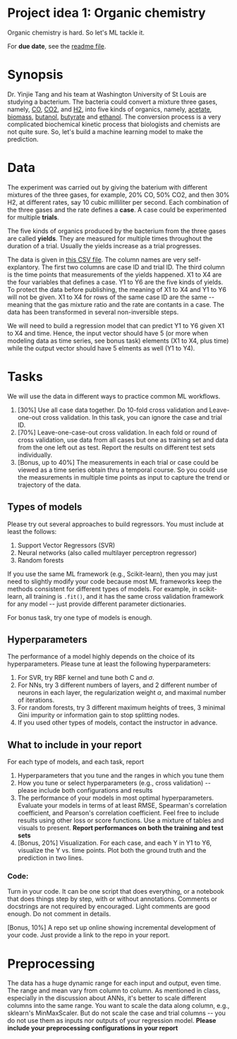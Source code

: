 # Project idea 1: Organic chemistry 

Organic chemistry is hard. So let's ML tackle it. 

For **due date**, see the [readme file](./readme.md). 

# Synopsis 

Dr. Yinjie Tang and his team at Washington University of St Louis are studying a bacterium. 
The bacteria could convert a mixture three gases, namely, [CO](https://en.wikipedia.org/wiki/Carbon_monoxide), [CO2](https://en.wikipedia.org/wiki/Carbon_dioxide), and [H2](https://en.wikipedia.org/wiki/Hydrogen), into five kinds of organics, namely, [acetate](https://en.wikipedia.org/wiki/Acetate), [biomass](https://en.wikipedia.org/wiki/Biomass), [butanol](https://en.wikipedia.org/wiki/Butanol), [butyrate](https://en.wikipedia.org/wiki/Butyrate) and [ethanol](https://en.wikipedia.org/wiki/Ethanol). 
The conversion process is a very complicated biochemical kinetic process that biologists and chemists are not quite sure. So, let's build a machine learning model to make the prediction. 

# Data

The experiment was carried out by giving the baterium with different mixtures of the three gases, for example, 20% CO, 50% CO2, and then 30% H2, at different rates, say 10 cubic milliliter per second. Each combination of the three gases and the rate defines a **case**. A case could be experimented for multiple **trials**. 

The five kinds of organics produced by the bacterium from the three gases are called **yields**. They are measured for multiple times throughout the duration of a trial. Usually the yields increase as a trial progresses. 

The data is given in [this CSV file](organic_chemistry_data.csv). The column names are very self-explantory. The first two columns are case ID and trial ID. The third column is the time points that measurements of the yields happened. X1 to X4 are the four variables that defines a case. Y1 to Y6 are the five kinds of yields. To protect the data before publishing, the meaning of X1 to X4 and Y1 to Y6 will not be given. X1 to X4 for rows of the same case ID are the same -- meaning that the gas mixture ratio and the rate are contants in a case. The data has been transformed in several non-inversible steps. 

We will need to build a regression model that can predict Y1 to Y6 given X1 to X4 and time. Hence, the input vector should have 5 (or more when modeling data as time series, see bonus task) elements (X1 to X4, plus time) while the output vector should have 5 elments as well (Y1 to Y4). 

# Tasks
We will use the data in different ways to practice common ML workflows. 
1. [30%] Use all case data together. Do 10-fold cross validation and Leave-one-out cross validation. In this task, you can ignore the case and trial ID. 
2. [70%] Leave-one-case-out cross validation. In each fold or round of cross validation, use data from all cases but one as training set and data from the one left out as test. Report the results on different test sets individually. 
3. [Bonus, up to 40%] The measurements in each trial or case could be viewed as a time series obtain thru a temporal course. So you could use the measurements in multiple time points as input to capture the trend or trajectory of the data. 
<!-- 4. [Bonus, up to 40%] Feature engineering. Because of the small amounts of data, the machine learning model can easily overfit. You are encouraged to manually design features  -->

## Types of models
Please try out several approaches to build regressors. You must include at least the follows: 
1. Support Vector Regressors (SVR)
2. Neural networks (also called multilayer perceptron regressor)
3. Random forests 

If you use the same ML framework (e.g., Scikit-learn), then you may just need to slightly modify your code because most ML frameworks keep the methods consistent for different types of models. For example, in scikit-learn, all training is `.fit()`, and it has the same cross validation framework for any model -- just provide different parameter dictionaries. 

For bonus task, try one type of models is enough. 

## Hyperparameters
The performance of a model highly depends on the choice of its hyperparameters. 
Please tune at least the following hyperparameters:
1. For SVR, try RBF kernel and tune both C and $\sigma$. 
2. For NNs, try 3 different numbers of layers, and 2 different number of neurons in each layer, the regularization weight $\alpha$, and maximal number of iterations. 
3. For random forests, try 3 different maximum heights of trees, 3 minimal Gini impurity or information gain to stop splitting nodes. 
4. If you used other types of models, contact the instructor in advance. 

## What to include in your report 
For each type of models, and each task, report
1. Hyperparameters that you tune and the ranges in which you tune them
2. How you tune or select hyperparameters (e.g., cross validation) -- please include both configurations and results 
3. The performance of your models in most optimal hyperparameters. Evaluate your models in terms of at least RMSE, Spearman's correlation coefficient, and Pearson's correlation coefficient. Feel free to include results using other loss or score functions. Use a mixture of tables and visuals to present. **Report performances on both the training and test sets**
4. [Bonus, 20%] Visualization. For each case, and each Y in Y1 to Y6, visualize the Y vs. time points. Plot both the ground truth and the prediction in two lines. 

### Code: 
Turn in your code. It can be one script that does everything, or a notebook that does things step by step, with or without annotations. Comments or docstrings are not required by encouraged. Light comments are good enough. Do not comment in details. 

[Bonus, 10%] A repo set up online showing incremental development of your code. Just provide a link to the repo in your report. 

# Preprocessing 
The data has a huge dynamic range for each input and output, even time. The range and mean vary from column to column. 
As mentioned in class, especially in the discussion about ANNs, it's better to scale different columns into the same range. You want to scale the data along column, e.g., sklearn's MinMaxScaler.  But do not scale the case and trial columns -- you do not use them as inputs nor outputs of your regression model. **Please include your preprocessing configurations in your report** 

